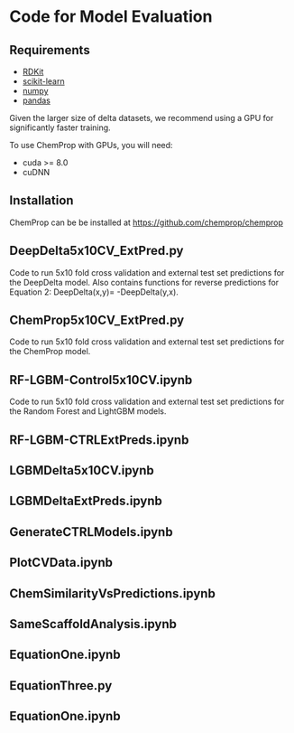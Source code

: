 # Code for Model Evaluation

## Requirements
* [RDKit](https://www.rdkit.org/docs/Install.html)
* [scikit-learn](https://scikit-learn.org/stable/)
* [numpy](https://numpy.org/)
* [pandas](https://github.com/pandas-dev/pandas)

Given the larger size of delta datasets, we recommend using a GPU for significantly faster training.

To use ChemProp with GPUs, you will need:
* cuda >= 8.0
* cuDNN

## Installation
ChemProp can be be installed at https://github.com/chemprop/chemprop 

## DeepDelta5x10CV_ExtPred.py
Code to run 5x10 fold cross validation and external test set predictions for the DeepDelta model. Also contains functions for reverse predictions for Equation 2: DeepDelta(x,y)= -DeepDelta(y,x).

## ChemProp5x10CV_ExtPred.py
Code to run 5x10 fold cross validation and external test set predictions for the ChemProp model. 

## RF-LGBM-Control5x10CV.ipynb
Code to run 5x10 fold cross validation and external test set predictions for the Random Forest and LightGBM models. 

## RF-LGBM-CTRLExtPreds.ipynb

## LGBMDelta5x10CV.ipynb

## LGBMDeltaExtPreds.ipynb

## GenerateCTRLModels.ipynb

## PlotCVData.ipynb

## ChemSimilarityVsPredictions.ipynb

## SameScaffoldAnalysis.ipynb


## EquationOne.ipynb

## EquationThree.py
## EquationOne.ipynb
